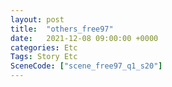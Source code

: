 ```yaml
---
layout: post
title:  "others_free97"
date:   2021-12-08 09:00:00 +0000
categories: Etc
Tags: Story Etc
SceneCode: ["scene_free97_q1_s20"]
---
```

